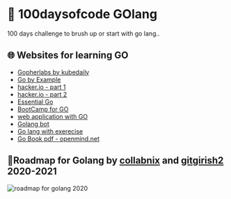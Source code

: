 # 🚧 100daysofcode GOlang 

100 days challenge to brush up or start with go lang..

## 🌐 Websites for learning GO 
 - [Gopherlabs by kubedaily](https://gopherlabs.kubedaily.com/Beginners/readme.html) 
 - [Go by Example](https://gobyexample.com/)
 - [hacker.io - part 1](https://hackr.io/tutorials/learn-golang?sort=upvotes&type_tags%5B%5D=1)
 - [hacker.io - part 2]()
 - [Essential Go](https://essential-go.programming-books.io/)
 - [BootCamp for GO](http://www.golangbootcamp.com/)
 - [web application with GO](https://astaxie.gitbooks.io/)
 - [Golang bot](https://golangbot.com/learn-golang-series/)
 - [Go lang with exerecise](https://gophercises.com/)
 - [Go Book pdf - openmind.net](https://www.openmymind.net/assets/go/go.pdf)
 
 ## 🚦Roadmap for Golang by [collabnix](https://github.com/collabnix/GopherLabs-1) and [gitgirish2](https://github.com/gitgirish2/GopherLabs) 2020-2021
 
 ![roadmap for golang 2020](https://i.imgur.com/wsY4wC7.png)
